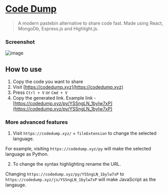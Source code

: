 # [Code Dump](https://codedump.xyz/)

> A modern pastebin alternative to share code fast. Made using React, MongoDb, Express.js and Highlight.js.

### Screenshot
![image](https://user-images.githubusercontent.com/4337699/130579319-52d3a954-fcaa-4c8e-acac-1e3eb9a69b42.png)

## How to use
1. Copy the code you want to share
2. Visit [https://codedump.xyz](https://codedump.xyz)
3. Press `Ctrl + V` or `Cmd + V`
4. Copy the generated link. Example link - [https://codedump.xyz/py/YSSngLN_1bylw7xP](https://codedump.xyz/py/YSSngLN_1bylw7xP)

### More advanced features
1. Visit `https://codedump.xyz/` + `fileExtension` to change the selected language.

For example, visiting `https://codedump.xyz/py` will make the selected language as Python.

2. To change the syntax highlighting rename the URL.

Changing `https://codedump.xyz/py/YSSngLN_1bylw7xP` to `https://codedump.xyz/js/YSSngLN_1bylw7xP` will make JavaScript as the langauge.
